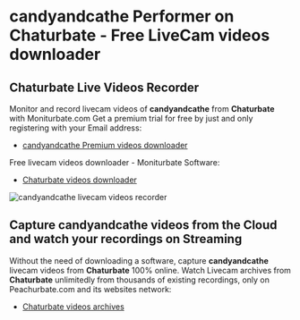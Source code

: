# candyandcathe Performer on Chaturbate - Free LiveCam videos downloader

## Chaturbate Live Videos Recorder

Monitor and record livecam videos of **candyandcathe** from **Chaturbate** with Moniturbate.com
Get a premium trial for free by just and only registering with your Email address:
* [candyandcathe Premium videos downloader](https://moniturbate.com/request-demo-licence-key.html)

Free livecam videos downloader - Moniturbate Software:
* [Chaturbate videos downloader](https://moniturbate.com/moniturbate-download-software.html)

![candyandcathe livecam videos recorder](https://peachurnet.com/templates/moniturbate-software.png)


## Capture candyandcathe videos from the Cloud and watch your recordings on Streaming

Without the need of downloading a software, capture **candyandcathe** livecam videos from **Chaturbate** 100% online.
Watch Livecam archives from **Chaturbate** unlimitedly from thousands of existing recordings, only on Peachurbate.com and its websites network:
* [Chaturbate videos archives](https://peachurnet.com/)